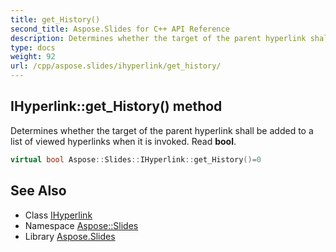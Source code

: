 ```yaml
---
title: get_History()
second_title: Aspose.Slides for C++ API Reference
description: Determines whether the target of the parent hyperlink shall be added to a list of viewed hyperlinks when it is invoked. Read bool.
type: docs
weight: 92
url: /cpp/aspose.slides/ihyperlink/get_history/
---
```

## IHyperlink::get_History() method


Determines whether the target of the parent hyperlink shall be added to a list of viewed hyperlinks when it is invoked. Read **bool**.

```cpp
virtual bool Aspose::Slides::IHyperlink::get_History()=0
```

## See Also

* Class [IHyperlink](./)
* Namespace [Aspose::Slides](../)
* Library [Aspose.Slides](../../)